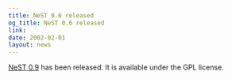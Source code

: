```yaml
---
title: NeST 0.6 released
og_title: NeST 0.6 released
link: 
date: 2002-02-01
layout: news
---
```


<a href="nest">NeST 0.9</a> has been released. It is available under the GPL license.
